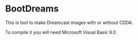 # BootDreams
This is tool to make Dreamcast images with or without CDDA.

To compile it you will need Microsoft Visual Basic 6.0